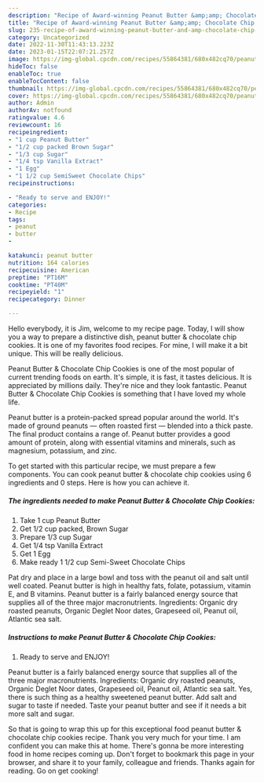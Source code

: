 ```yaml
---
description: "Recipe of Award-winning Peanut Butter &amp;amp; Chocolate Chip Cookies"
title: "Recipe of Award-winning Peanut Butter &amp;amp; Chocolate Chip Cookies"
slug: 235-recipe-of-award-winning-peanut-butter-and-amp-chocolate-chip-cookies
category: Uncategorized
date: 2022-11-30T11:43:13.223Z
date: 2023-01-15T22:07:21.257Z
image: https://img-global.cpcdn.com/recipes/55864381/680x482cq70/peanut-butter-chocolate-chip-cookies-recipe-main-photo.jpg
hideToc: false
enableToc: true
enableTocContent: false
thumbnail: https://img-global.cpcdn.com/recipes/55864381/680x482cq70/peanut-butter-chocolate-chip-cookies-recipe-main-photo.jpg
cover: https://img-global.cpcdn.com/recipes/55864381/680x482cq70/peanut-butter-chocolate-chip-cookies-recipe-main-photo.jpg
author: Admin
authorAv: notfound
ratingvalue: 4.6
reviewcount: 16
recipeingredient:
- "1 cup Peanut Butter"
- "1/2 cup packed Brown Sugar"
- "1/3 cup Sugar"
- "1/4 tsp Vanilla Extract"
- "1 Egg"
- "1 1/2 cup SemiSweet Chocolate Chips"
recipeinstructions:

- "Ready to serve and ENJOY!"
categories:
- Recipe
tags:
- peanut
- butter
- 

katakunci: peanut butter  
nutrition: 164 calories
recipecuisine: American
preptime: "PT16M"
cooktime: "PT40M"
recipeyield: "1"
recipecategory: Dinner

---
```



Hello everybody, it is Jim, welcome to my recipe page. Today, I will show you a way to prepare a distinctive dish, peanut butter &amp; chocolate chip cookies. It is one of my favorites food recipes. For mine, I will make it a bit unique. This will be really delicious.

Peanut Butter &amp; Chocolate Chip Cookies is one of the most popular of current trending foods on earth. It's simple, it is fast, it tastes delicious. It is appreciated by millions daily. They're nice and they look fantastic. Peanut Butter &amp; Chocolate Chip Cookies is something that I have loved my whole life.

Peanut butter is a protein-packed spread popular around the world. It&#39;s made of ground peanuts — often roasted first — blended into a thick paste. The final product contains a range of. Peanut butter provides a good amount of protein, along with essential vitamins and minerals, such as magnesium, potassium, and zinc.


To get started with this particular recipe, we must prepare a few components. You can cook peanut butter &amp; chocolate chip cookies using 6 ingredients and 0 steps. Here is how you can achieve it.

<!--inarticleads1-->

##### The ingredients needed to make Peanut Butter &amp; Chocolate Chip Cookies:

1. Take 1 cup Peanut Butter
1. Get 1/2 cup packed, Brown Sugar
1. Prepare 1/3 cup Sugar
1. Get 1/4 tsp Vanilla Extract
1. Get 1 Egg
1. Make ready 1 1/2 cup Semi-Sweet Chocolate Chips


Pat dry and place in a large bowl and toss with the peanut oil and salt until well coated. Peanut butter is high in healthy fats, folate, potassium, vitamin E, and B vitamins. Peanut butter is a fairly balanced energy source that supplies all of the three major macronutrients. Ingredients: Organic dry roasted peanuts, Organic Deglet Noor dates, Grapeseed oil, Peanut oil, Atlantic sea salt. 

<!--inarticleads2-->

##### Instructions to make Peanut Butter &amp; Chocolate Chip Cookies:


1. Ready to serve and ENJOY!

Peanut butter is a fairly balanced energy source that supplies all of the three major macronutrients. Ingredients: Organic dry roasted peanuts, Organic Deglet Noor dates, Grapeseed oil, Peanut oil, Atlantic sea salt. Yes, there is such thing as a healthy sweetened peanut butter. Add salt and sugar to taste if needed. Taste your peanut butter and see if it needs a bit more salt and sugar. 

So that is going to wrap this up for this exceptional food peanut butter &amp; chocolate chip cookies recipe. Thank you very much for your time. I am confident you can make this at home. There's gonna be more interesting food in home recipes coming up. Don't forget to bookmark this page in your browser, and share it to your family, colleague and friends. Thanks again for reading. Go on get cooking!
